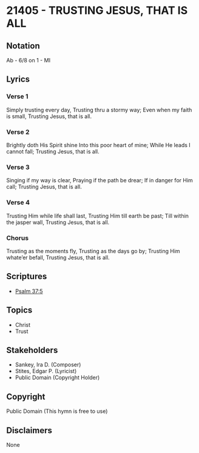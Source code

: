 # 21405 - TRUSTING JESUS, THAT IS ALL

## Notation

Ab - 6/8 on 1 - MI

## Lyrics

### Verse 1

Simply trusting every day, Trusting thru a stormy way; Even when my faith is small, Trusting Jesus, that is all.

### Verse 2

Brightly doth His Spirit shine Into this poor heart of mine; While He leads I cannot fall; Trusting Jesus, that is all.

### Verse 3

Singing if my way is clear, Praying if the path be drear; If in danger for Him call; Trusting Jesus, that is all.

### Verse 4

Trusting Him while life shall last, Trusting Him till earth be past; Till within the jasper wall, Trusting Jesus, that is all.

### Chorus

Trusting as the moments fly, Trusting as the days go by; Trusting Him whate’er befall, Trusting Jesus, that is all.


## Scriptures

- [Psalm 37:5](https://www.biblegateway.com/passage/?search=Psalm%2037%3A5)

## Topics

- Christ
- Trust

## Stakeholders

- Sankey, Ira D. (Composer)
- Stites, Edgar P. (Lyricist)
- Public Domain (Copyright Holder)

## Copyright

Public Domain
(This hymn is free to use)

## Disclaimers

None

